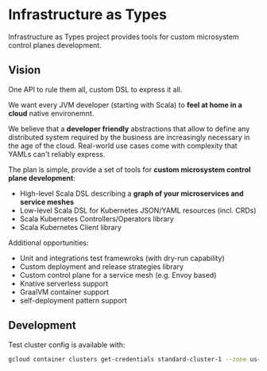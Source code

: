 # Infrastructure as Types
Infrastructure as Types project provides tools for custom microsystem control planes development.

## Vision

One API to rule them all, custom DSL to express it all.

We want every JVM developer (starting with Scala) to **feel at home in a cloud** native environemnt. 

We believe that a **developer friendly** abstractions that allow to define any distributed system 
required by the business are increasingly necessary in the age of the cloud.
Real-world use cases come with complexity that YAMLs can't reliably express.

The plan is simple, provide a set of tools for **custom microsystem control plane development**:
- High-level Scala DSL describing a **graph of your microservices and service meshes**
- Low-level Scala DSL for Kubernetes JSON/YAML resources (incl. CRDs)
- Scala Kubernetes Controllers/Operators library
- Scala Kubernetes Client library

Additional opportunities:
- Unit and integrations test framewroks (with dry-run capability)
- Custom deployment and release strategies library
- Custom control plane for a service mesh (e.g. Envoy based)
- Knative serverless support
- GraalVM container support
- self-deployment pattern support

## Development

Test cluster config is available with:
```bash
gcloud container clusters get-credentials standard-cluster-1 --zone us-central1-a --project infrastructure-as-types
```

